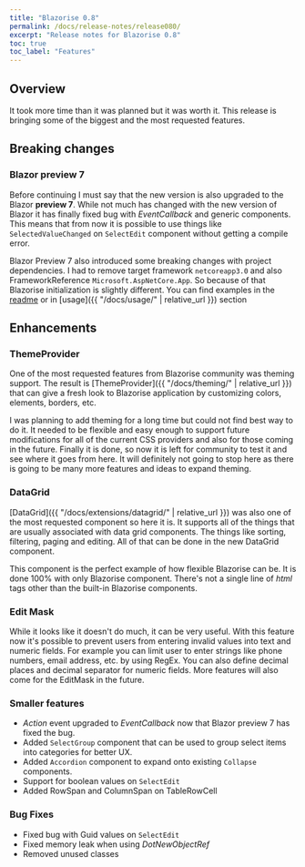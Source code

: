 ```yaml
---
title: "Blazorise 0.8"
permalink: /docs/release-notes/release080/
excerpt: "Release notes for Blazorise 0.8"
toc: true
toc_label: "Features"
---
```


## Overview

It took more time than it was planned but it was worth it. This release is bringing some of the biggest and the most requested features.

## Breaking changes

### Blazor preview 7

Before continuing I must say that the new version is also upgraded to the Blazor **preview 7**. While not much has changed with the new version of Blazor it has finally fixed bug with _EventCallback_ and generic components. This means that from now it is possible to use things like `SelectedValueChanged` on `SelectEdit` component without getting a compile error.

Blazor Preview 7 also introduced some breaking changes with project dependencies. I had to remove target framework `netcoreapp3.0` and also FrameworkReference `Microsoft.AspNetCore.App`. So because of that Blazorise initialization is slightly different. You can find examples in the [readme](https://github.com/stsrki/Blazorise#client-side) or in [usage]({{ "/docs/usage/" | relative_url }}) section

## Enhancements

### ThemeProvider

One of the most requested features from Blazorise community was theming support. The result is [ThemeProvider]({{ "/docs/theming/" | relative_url }}) that can give a fresh look to Blazorise application by customizing colors, elements, borders, etc.

I was planning to add theming for a long time but could not find best way to do it. It needed to be flexible and easy enough to support future modifications for all of the current CSS providers and also for those coming in the future. Finally it is done, so now it is left for community to test it and see where it goes from here. It will definitely not going to stop here as there is going to be many more features and ideas to expand theming.

### DataGrid

[DataGrid]({{ "/docs/extensions/datagrid/" | relative_url }}) was also one of the most requested component so here it is. It supports all of the things that are usually associated with data grid components. The things like sorting, filtering, paging and editing. All of that can be done in the new DataGrid component.

This component is the perfect example of how flexible Blazorise can be. It is done 100% with only Blazorise component. There's not a single line of _html_ tags other than the built-in Blazorise components.

### Edit Mask

While it looks like it doesn't do much, it can be very useful. With this feature now it's possible to prevent users from entering invalid values into text and numeric fields. For example you can limit user to enter strings like phone numbers, email address, etc. by using RegEx. You can also define decimal places and decimal separator for numeric fields. More features will also come for the EditMask in the future.

### Smaller features

- _Action_ event upgraded to _EventCallback_ now that Blazor preview 7 has fixed the bug.
- Added `SelectGroup` component that can be used to group select items into categories for better UX.
- Added `Accordion` component to expand onto existing `Collapse` components.
- Support for boolean values on `SelectEdit`
- Added RowSpan and ColumnSpan on TableRowCell

### Bug Fixes

- Fixed bug with Guid values on `SelectEdit`
- Fixed memory leak when using _DotNewObjectRef_
- Removed unused classes